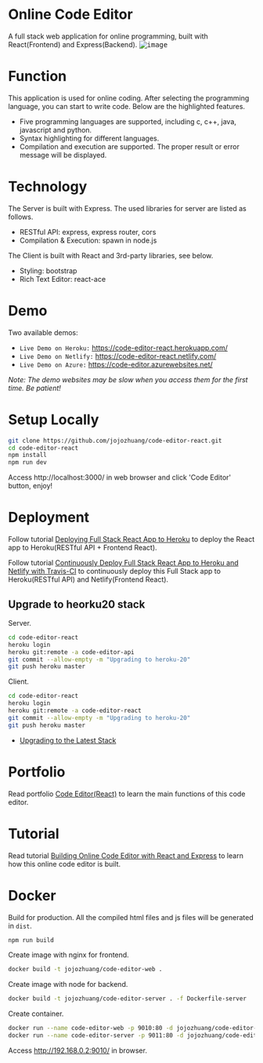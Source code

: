# Online Code Editor
A full stack web application for online programming, built with React(Frontend) and Express(Backend).
<kbd>![image](/public/codeeditor.png)</kbd>

# Function
This application is used for online coding. After selecting the programming language, you can start to write code. Below are the highlighted features.
* Five programming languages are supported, including c, c++, java, javascript and python.
* Syntax highlighting for different languages.
* Compilation and execution are supported. The proper result or error message will be displayed.

# Technology
The Server is built with Express. The used libraries for server are listed as follows.
* RESTful API: express, express router, cors
* Compilation & Execution: spawn in node.js

The Client is built with React and 3rd-party libraries, see below.
* Styling: bootstrap
* Rich Text Editor: react-ace

# Demo
Two available demos:
* `Live Demo on Heroku:` <a href="https://code-editor-react.herokuapp.com/" target="\_blank">https://code-editor-react.herokuapp.com/</a>
* `Live Demo on Netlify:` <a href="https://code-editor-react.netlify.com/" target="\_blank">https://code-editor-react.netlify.com/</a>
* `Live Demo on Azure:` <a href="https://code-editor.azurewebsites.net/" target="\_blank">https://code-editor.azurewebsites.net/</a>

*Note: The demo websites may be slow when you access them for the first time. Be patient!*

# Setup Locally
```bash
git clone https://github.com/jojozhuang/code-editor-react.git
cd code-editor-react
npm install
npm run dev
```
Access http://localhost:3000/ in web browser and click 'Code Editor' button, enjoy!

# Deployment
Follow tutorial [Deploying Full Stack React App to Heroku](https://jojozhuang.github.io/tutorial/deploying-full-stack-react-app-to-heroku) to deploy the React app to Heroku(RESTful API + Frontend React).

Follow tutorial [Continuously Deploy Full Stack React App to Heroku and Netlify with Travis-CI](https://jojozhuang.github.io/tutorial/continuously-deploy-full-stack-react-app-to-heroku-and-netlify-with-travis-ci) to continuously deploy this Full Stack app to Heroku(RESTful API) and Netlify(Frontend React).

## Upgrade to heorku20 stack
Server.
```sh
cd code-editor-react
heroku login
heroku git:remote -a code-editor-api
git commit --allow-empty -m "Upgrading to heroku-20"
git push heroku master
```

Client.
```sh
cd code-editor-react
heroku login
heroku git:remote -a code-editor-react
git commit --allow-empty -m "Upgrading to heroku-20"
git push heroku master
```
* [Upgrading to the Latest Stack](https://devcenter.heroku.com/articles/upgrading-to-the-latest-stack)

# Portfolio
Read portfolio [Code Editor(React)](https://jojozhuang.github.io/project/code-editor-react/) to learn the main functions of this code editor.

# Tutorial
Read tutorial [Building Online Code Editor with React and Express](https://jojozhuang.github.io/tutorial/building-online-code-editor-with-react-and-express) to learn how this online code editor is built.


# Docker
Build for production. All the compiled html files and js files will be generated in `dist`.
```sh
npm run build
```
Create image with nginx for frontend.
```sh
docker build -t jojozhuang/code-editor-web .
```
Create image with node for backend.
```sh
docker build -t jojozhuang/code-editor-server . -f Dockerfile-server
```
Create container.
```sh
docker run --name code-editor-web -p 9010:80 -d jojozhuang/code-editor-web
docker run --name code-editor-server -p 9011:80 -d jojozhuang/code-editor-server
```
Access http://192.168.0.2:9010/ in browser.